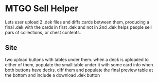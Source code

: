# MTGO Sell Helper

Lets user upload 2 .dek files and diffs cards between them, producing a final .dek with the cards in first .dek and not in 2nd .dek
helps people sell pars of collections, or chest contents.

## Site
two upload buttons with tables under them.
when a deck is uploaded to either of them, populate the small table under it with some card info
when both buttons have decks, diff them and populate the final preview table at the bottom and include a download .dek button


